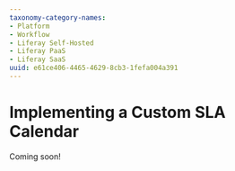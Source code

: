 ```yaml
---
taxonomy-category-names:
- Platform
- Workflow
- Liferay Self-Hosted
- Liferay PaaS
- Liferay SaaS
uuid: e61ce406-4465-4629-8cb3-1fefa004a391
---
```

# Implementing a Custom SLA Calendar

Coming soon!
